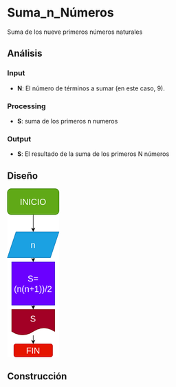 # Suma_n_Números
Suma de los nueve primeros números naturales

## Análisis

### Input

- **N**: El número de términos a sumar (en este caso, 9).

### Processing

- **S**: suma de los primeros n numeros

### Output

- **S**: El resultado de la suma de los primeros N números 

## Diseño
![diagramadeflujo](diagrama.png)

## Construcción